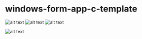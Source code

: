 # windows-form-app-c-template

![alt text](https://github.com/ismaelcoulibaly/windows-form-app-c-template/blob/main/Screenshot%202021-04-17%20155652.png)
![alt text](https://github.com/ismaelcoulibaly/windows-form-app-c-template/blob/main/Screenshot%202021-04-17%20155725.png)
![alt text](https://github.com/ismaelcoulibaly/windows-form-app-c-template/blob/main/Screenshot%202021-04-17%20155745.png)

![alt text](https://github.com/ismaelcoulibaly/windows-form-app-c-template/blob/main/Screenshot%202021-04-17%20155814.png)




